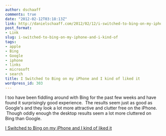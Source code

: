 ```yaml
---
author: dschaaff
comments: true
date: "2012-02-12T03:18:13Z"
link: http://danielschaaff.com/2012/02/12/i-switched-to-bing-on-my-iphone-and-i-kind-of/
post_format:
- Link
slug: i-switched-to-bing-on-my-iphone-and-i-kind-of
tags:
- apple
- Bing
- Google
- iphone
- links
- microsoft
- search
title: I Switched to Bing on my iPhone and I kind of liked it
wordpress_id: 303
---
```


I too have been fiddling around with Bing for the past few weeks and have found it surprisingly good experience.  The results seem just as good as Google's and they look a lot more attractive and clutter free on the iPhone.  Though oddly enough the desktop results seem a lot more cluttered on Bing than Google.  

  
[I Switched to Bing on my iPhone and I kind of liked it](http://thenextweb.com/apple/2012/02/03/i-switched-to-bing-on-my-iphone-and-i-kind-of-liked-it/)
